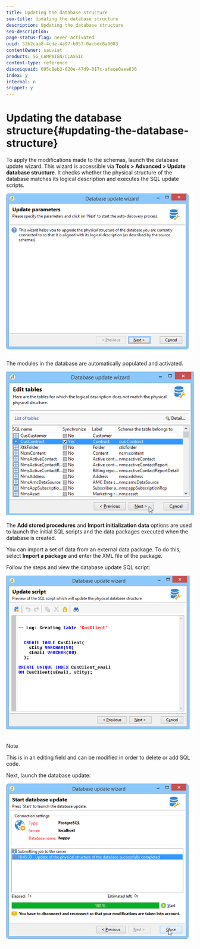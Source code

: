 ```yaml
---
title: Updating the database structure
seo-title: Updating the database structure
description: Updating the database structure
seo-description: 
page-status-flag: never-activated
uuid: 52b2caa8-4cde-4a97-b957-0acbdc8a9083
contentOwner: sauviat
products: SG_CAMPAIGN/CLASSIC
content-type: reference
discoiquuid: 695c0eb3-820e-47d9-817c-afece0aea836
index: y
internal: n
snippet: y
---
```


# Updating the database structure{#updating-the-database-structure}

To apply the modifications made to the schemas, launch the database update wizard. This wizard is accessible via **Tools > Advanced > Update database structure**. It checks whether the physical structure of the database matches its logical description and executes the SQL update scripts.

![](assets/d_ncs_integration_schema_update.png)

The modules in the database are automatically populated and activated.

![](assets/d_ncs_integration_schema_update_select.png)

The **Add stored procedures** and **Import initialization data** options are used to launch the initial SQL scripts and the data packages executed when the database is created.

You can import a set of data from an external data package. To do this, select **Import a package** and enter the XML file of the package.

Follow the steps and view the database update SQL script:

![](assets/d_ncs_integration_schema_update2.png)

>[!NOTE]
>
>This is in an editing field and can be modified in order to delete or add SQL code.

Next, launch the database update:

![](assets/d_ncs_integration_schema_update3.png)

